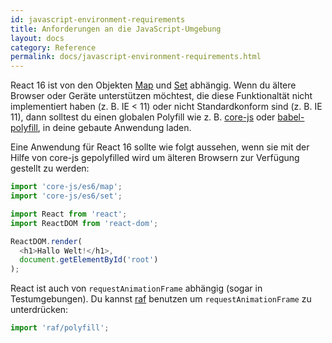 ```yaml
---
id: javascript-environment-requirements
title: Anforderungen an die JavaScript-Umgebung
layout: docs
category: Reference
permalink: docs/javascript-environment-requirements.html
---
```


React 16 ist von den Objekten [Map](https://developer.mozilla.org/de/docs/Web/JavaScript/Reference/Global_Objects/Map) und [Set](https://developer.mozilla.org/de/docs/Web/JavaScript/Reference/Global_Objects/Set) abhängig.
Wenn du ältere Browser oder Geräte unterstützen möchtest, die diese Funktionaltät nicht implementiert haben (z. B. IE < 11) oder nicht Standardkonform sind (z. B. IE 11), dann solltest du einen globalen
Polyfill wie z. B. [core-js](https://github.com/zloirock/core-js) oder [babel-polyfill](https://babeljs.io/docs/usage/polyfill/), in deine gebaute Anwendung laden.

Eine Anwendung für React 16 sollte wie folgt aussehen, wenn sie mit der Hilfe von
core-js gepolyfilled wird um älteren Browsern zur Verfügung gestellt zu werden:

```js
import 'core-js/es6/map';
import 'core-js/es6/set';

import React from 'react';
import ReactDOM from 'react-dom';

ReactDOM.render(
  <h1>Hallo Welt!</h1>,
  document.getElementById('root')
);
```

React ist auch von `requestAnimationFrame` abhängig (sogar in Testumgebungen).
Du kannst [raf](https://www.npmjs.com/package/raf) benutzen um `requestAnimationFrame` zu unterdrücken:

```js
import 'raf/polyfill';
```
